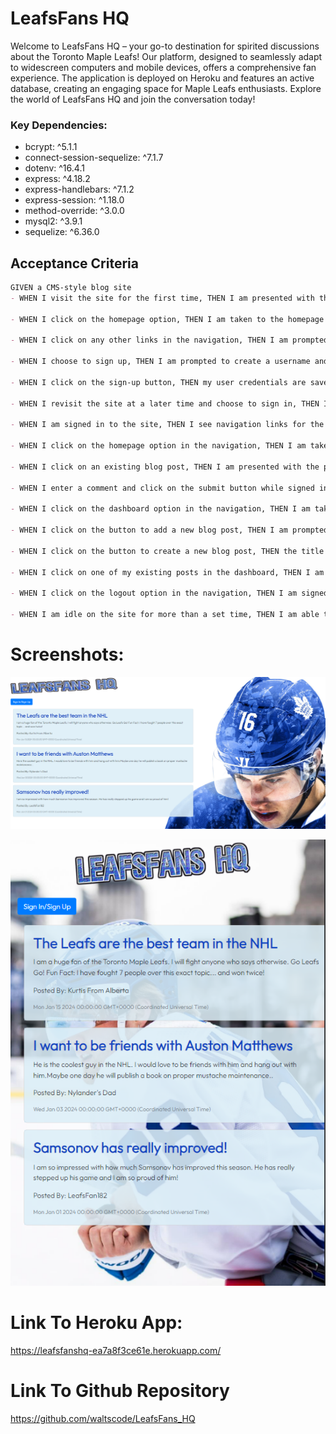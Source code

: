 # LeafsFans HQ


Welcome to LeafsFans HQ – your go-to destination for spirited discussions about the Toronto Maple Leafs! Our platform, designed to seamlessly adapt to widescreen computers and mobile devices, offers a comprehensive fan experience. The application is deployed on Heroku and features an active database, creating an engaging space for Maple Leafs enthusiasts. Explore the world of LeafsFans HQ and join the conversation today!

### Key Dependencies:
- bcrypt: ^5.1.1
- connect-session-sequelize: ^7.1.7
- dotenv: ^16.4.1
- express: ^4.18.2
- express-handlebars: ^7.1.2
- express-session: ^1.18.0
- method-override: ^3.0.0
- mysql2: ^3.9.1
- sequelize: ^6.36.0



## Acceptance Criteria

```md
GIVEN a CMS-style blog site
- WHEN I visit the site for the first time, THEN I am presented with the homepage, which includes existing blog posts if any have been posted; navigation links for the homepage and the dashboard; and the option to log in

- WHEN I click on the homepage option, THEN I am taken to the homepage

- WHEN I click on any other links in the navigation, THEN I am prompted to either sign up or sign in

- WHEN I choose to sign up, THEN I am prompted to create a username and password

- WHEN I click on the sign-up button, THEN my user credentials are saved and I am logged into the site

- WHEN I revisit the site at a later time and choose to sign in, THEN I am prompted to enter my username and password

- WHEN I am signed in to the site, THEN I see navigation links for the homepage, the dashboard, and the option to log out

- WHEN I click on the homepage option in the navigation, THEN I am taken to the homepage and presented with existing blog posts that include the post title and the date created

- WHEN I click on an existing blog post, THEN I am presented with the post title, contents, post creator’s username, and date created for that post and have the option to leave a comment

- WHEN I enter a comment and click on the submit button while signed in, THEN the comment is saved and the post is updated to display the comment, the comment creator’s username, and the date created

- WHEN I click on the dashboard option in the navigation, THEN I am taken to the dashboard and presented with any blog posts I have already created and the option to add a new blog post

- WHEN I click on the button to add a new blog post, THEN I am prompted to enter both a title and contents for my blog post

- WHEN I click on the button to create a new blog post, THEN the title and contents of my post are saved, and I am taken back to an updated dashboard with my new blog post

- WHEN I click on one of my existing posts in the dashboard, THEN I am able to delete or update my post and taken back to an updated dashboard

- WHEN I click on the logout option in the navigation, THEN I am signed out of the site

- WHEN I am idle on the site for more than a set time, THEN I am able to view posts and comments but I am prompted to log in again before I can add, update, or delete posts

```

# Screenshots: 

![Alt text](image.png)

![Alt text](image-1.png)


# Link To Heroku App:

https://leafsfanshq-ea7a8f3ce61e.herokuapp.com/ 

# Link To Github Repository

https://github.com/waltscode/LeafsFans_HQ